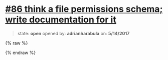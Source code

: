 # [\#86 think a file permissions schema; write documentation for it](https://github.com/adrianharabula/condr/issues/86)

> state: **open** opened by: **adrianharabula** on: **5/14/2017**

{% raw %}

{% endraw %}



